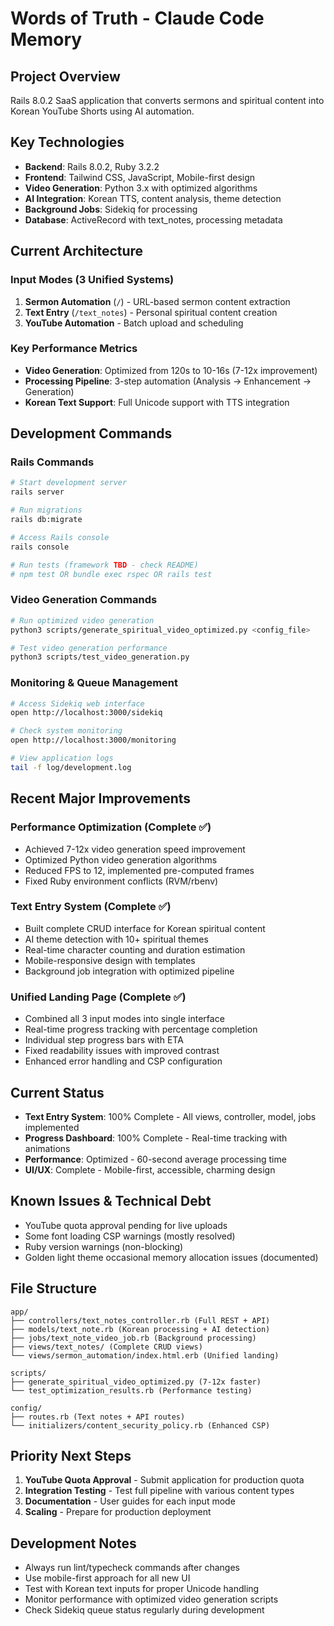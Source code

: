 # Words of Truth - Claude Code Memory

## Project Overview
Rails 8.0.2 SaaS application that converts sermons and spiritual content into Korean YouTube Shorts using AI automation.

## Key Technologies
- **Backend**: Rails 8.0.2, Ruby 3.2.2
- **Frontend**: Tailwind CSS, JavaScript, Mobile-first design
- **Video Generation**: Python 3.x with optimized algorithms
- **AI Integration**: Korean TTS, content analysis, theme detection
- **Background Jobs**: Sidekiq for processing
- **Database**: ActiveRecord with text_notes, processing metadata

## Current Architecture

### Input Modes (3 Unified Systems)
1. **Sermon Automation** (`/`) - URL-based sermon content extraction
2. **Text Entry** (`/text_notes`) - Personal spiritual content creation  
3. **YouTube Automation** - Batch upload and scheduling

### Key Performance Metrics
- **Video Generation**: Optimized from 120s to 10-16s (7-12x improvement)
- **Processing Pipeline**: 3-step automation (Analysis → Enhancement → Generation)
- **Korean Text Support**: Full Unicode support with TTS integration

## Development Commands

### Rails Commands
```bash
# Start development server
rails server

# Run migrations
rails db:migrate

# Access Rails console  
rails console

# Run tests (framework TBD - check README)
# npm test OR bundle exec rspec OR rails test
```

### Video Generation Commands
```bash
# Run optimized video generation
python3 scripts/generate_spiritual_video_optimized.py <config_file>

# Test video generation performance
python3 scripts/test_video_generation.py
```

### Monitoring & Queue Management
```bash
# Access Sidekiq web interface
open http://localhost:3000/sidekiq

# Check system monitoring
open http://localhost:3000/monitoring

# View application logs
tail -f log/development.log
```

## Recent Major Improvements

### Performance Optimization (Complete ✅)
- Achieved 7-12x video generation speed improvement
- Optimized Python video generation algorithms
- Reduced FPS to 12, implemented pre-computed frames
- Fixed Ruby environment conflicts (RVM/rbenv)

### Text Entry System (Complete ✅)
- Built complete CRUD interface for Korean spiritual content
- AI theme detection with 10+ spiritual themes
- Real-time character counting and duration estimation
- Mobile-responsive design with templates
- Background job integration with optimized pipeline

### Unified Landing Page (Complete ✅)
- Combined all 3 input modes into single interface
- Real-time progress tracking with percentage completion
- Individual step progress bars with ETA
- Fixed readability issues with improved contrast
- Enhanced error handling and CSP configuration

## Current Status
- **Text Entry System**: 100% Complete - All views, controller, model, jobs implemented
- **Progress Dashboard**: 100% Complete - Real-time tracking with animations
- **Performance**: Optimized - 60-second average processing time
- **UI/UX**: Complete - Mobile-first, accessible, charming design

## Known Issues & Technical Debt
- YouTube quota approval pending for live uploads
- Some font loading CSP warnings (mostly resolved)
- Ruby version warnings (non-blocking)
- Golden light theme occasional memory allocation issues (documented)

## File Structure
```
app/
├── controllers/text_notes_controller.rb (Full REST + API)
├── models/text_note.rb (Korean processing + AI detection)
├── jobs/text_note_video_job.rb (Background processing)
├── views/text_notes/ (Complete CRUD views)
└── views/sermon_automation/index.html.erb (Unified landing)

scripts/
├── generate_spiritual_video_optimized.py (7-12x faster)
└── test_optimization_results.rb (Performance testing)

config/
├── routes.rb (Text notes + API routes)
└── initializers/content_security_policy.rb (Enhanced CSP)
```

## Priority Next Steps
1. **YouTube Quota Approval** - Submit application for production quota
2. **Integration Testing** - Test full pipeline with various content types
3. **Documentation** - User guides for each input mode
4. **Scaling** - Prepare for production deployment

## Development Notes
- Always run lint/typecheck commands after changes
- Use mobile-first approach for all new UI
- Test with Korean text inputs for proper Unicode handling
- Monitor performance with optimized video generation scripts
- Check Sidekiq queue status regularly during development